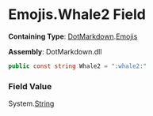 # Emojis\.Whale2 Field

**Containing Type**: [DotMarkdown](../../README.md)\.[Emojis](../README.md)

**Assembly**: DotMarkdown\.dll

```csharp
public const string Whale2 = ":whale2:"
```

### Field Value

System\.[String](https://docs.microsoft.com/en-us/dotnet/api/system.string)